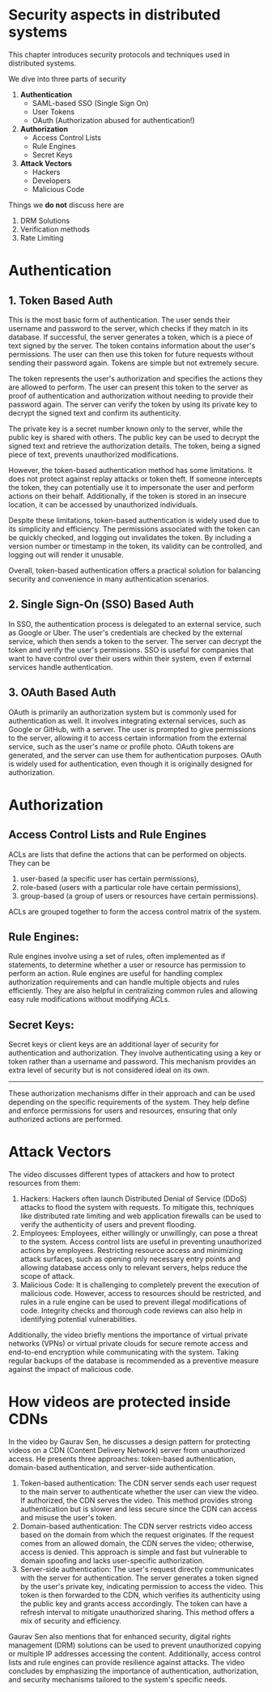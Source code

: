 # Security aspects in distributed systems

This chapter introduces security protocols and techniques used in distributed systems.

We dive into three parts of security

1. **Authentication**
   * SAML-based SSO (Single Sign On)
   * User Tokens
   * OAuth (Authorization abused for authentication!)
2. **Authorization**
   * Access Control Lists
   * Rule Engines
   * Secret Keys
3. **Attack Vectors**
   * Hackers
   * Developers
   * Malicious Code

Things we **do not** discuss here are

1. DRM Solutions
2. Verification methods
3. Rate Limiting

# **Authentication**

## 1. Token Based Auth

This is the most basic form of authentication. The user sends their username and password to the server, which checks if they match in its database. If successful, the server generates a token, which is a piece of text signed by the server. The token contains information about the user's permissions. The user can then use this token for future requests without sending their password again. Tokens are simple but not extremely secure.

The token represents the user's authorization and specifies the actions they are allowed to perform. The user can present this token to the server as proof of authentication and authorization without needing to provide their password again. The server can verify the token by using its private key to decrypt the signed text and confirm its authenticity.

The private key is a secret number known only to the server, while the public key is shared with others. The public key can be used to decrypt the signed text and retrieve the authorization details. The token, being a signed piece of text, prevents unauthorized modifications.

However, the token-based authentication method has some limitations. It does not protect against replay attacks or token theft. If someone intercepts the token, they can potentially use it to impersonate the user and perform actions on their behalf. Additionally, if the token is stored in an insecure location, it can be accessed by unauthorized individuals.

Despite these limitations, token-based authentication is widely used due to its simplicity and efficiency. The permissions associated with the token can be quickly checked, and logging out invalidates the token. By including a version number or timestamp in the token, its validity can be controlled, and logging out will render it unusable.

Overall, token-based authentication offers a practical solution for balancing security and convenience in many authentication scenarios.


## 2. Single Sign-On (SSO) Based Auth

In SSO, the authentication process is delegated to an external service, such as Google or Uber. The user's credentials are checked by the external service, which then sends a token to the server. The server can decrypt the token and verify the user's permissions. SSO is useful for companies that want to have control over their users within their system, even if external services handle authentication.


## 3. OAuth Based Auth

OAuth is primarily an authorization system but is commonly used for authentication as well. It involves integrating external services, such as Google or GitHub, with a server. The user is prompted to give permissions to the server, allowing it to access certain information from the external service, such as the user's name or profile photo. OAuth tokens are generated, and the server can use them for authentication purposes. OAuth is widely used for authentication, even though it is originally designed for authorization.


# Authorization

## Access Control Lists and Rule Engines

ACLs are lists that define the actions that can be performed on objects. They can be 

1. user-based (a specific user has certain permissions),
2. role-based (users with a particular role have certain permissions),
3. group-based (a group of users or resources have certain permissions).

ACLs are grouped together to form the access control matrix of the system.

## Rule Engines:

Rule engines involve using a set of rules, often implemented as if statements, to determine whether a user or resource has permission to perform an action. Rule engines are useful for handling complex authorization requirements and can handle multiple objects and rules efficiently. They are also helpful in centralizing common rules and allowing easy rule modifications without modifying ACLs.


## Secret Keys:

Secret keys or client keys are an additional layer of security for authentication and authorization. They involve authenticating using a key or token rather than a username and password. This mechanism provides an extra level of security but is not considered ideal on its own.

----------------

These authorization mechanisms differ in their approach and can be used depending on the specific requirements of the system. They help define and enforce permissions for users and resources, ensuring that only authorized actions are performed.


# **Attack Vectors**

The video discusses different types of attackers and how to protect resources from them:

1. Hackers: Hackers often launch Distributed Denial of Service (DDoS) attacks to flood the system with requests. To mitigate this, techniques like distributed rate limiting and web application firewalls can be used to verify the authenticity of users and prevent flooding.
2. Employees: Employees, either willingly or unwillingly, can pose a threat to the system. Access control lists are useful in preventing unauthorized actions by employees. Restricting resource access and minimizing attack surfaces, such as opening only necessary entry points and allowing database access only to relevant servers, helps reduce the scope of attack.
3. Malicious Code: It is challenging to completely prevent the execution of malicious code. However, access to resources should be restricted, and rules in a rule engine can be used to prevent illegal modifications of code. Integrity checks and thorough code reviews can also help in identifying potential vulnerabilities.

Additionally, the video briefly mentions the importance of virtual private networks (VPNs) or virtual private clouds for secure remote access and end-to-end encryption while communicating with the system. Taking regular backups of the database is recommended as a preventive measure against the impact of malicious code.


# How videos are protected inside CDNs


In the video by Gaurav Sen, he discusses a design pattern for protecting videos on a CDN (Content Delivery Network) server from unauthorized access. He presents three approaches: token-based authentication, domain-based authentication, and server-side authentication.

1. Token-based authentication: The CDN server sends each user request to the main server to authenticate whether the user can view the video. If authorized, the CDN serves the video. This method provides strong authentication but is slower and less secure since the CDN can access and misuse the user's token.
2. Domain-based authentication: The CDN server restricts video access based on the domain from which the request originates. If the request comes from an allowed domain, the CDN serves the video; otherwise, access is denied. This approach is simple and fast but vulnerable to domain spoofing and lacks user-specific authorization.
3. Server-side authentication: The user's request directly communicates with the server for authentication. The server generates a token signed by the user's private key, indicating permission to access the video. This token is then forwarded to the CDN, which verifies its authenticity using the public key and grants access accordingly. The token can have a refresh interval to mitigate unauthorized sharing. This method offers a mix of security and efficiency.

Gaurav Sen also mentions that for enhanced security, digital rights management (DRM) solutions can be used to prevent unauthorized copying or multiple IP addresses accessing the content. Additionally, access control lists and rule engines can provide resilience against attacks. The video concludes by emphasizing the importance of authentication, authorization, and security mechanisms tailored to the system's specific needs.
